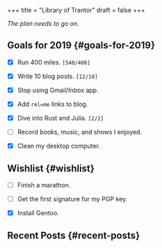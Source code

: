 +++
title = "Library of Trantor"
draft = false
+++

_The plan needs to go on._


## Goals for 2019 {#goals-for-2019}

-   [X] Run 400 miles. <code>[540/400]</code>
-   [X] Write 10 blog posts. <code>[12/10]</code>
-   [X] Stop using Gmail/Inbox app.
-   [X] Add `rel=me` links to blog.
-   [X] Dive into Rust and Julia. <code>[2/2]</code>
-   [ ] Record books, music, and shows I enjoyed.
-   [X] Clean my desktop computer.


## Wishlist {#wishlist}

-   [ ] Finish a marathon.
-   [ ] Get the first signature for my PGP key.
-   [X] Install Gentoo.


## Recent Posts {#recent-posts}
